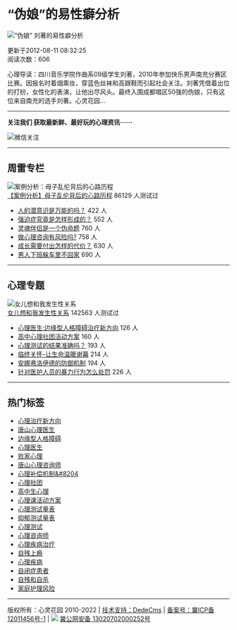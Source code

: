 # “伪娘”的易性癖分析

![“伪娘” 刘著的易性癖分析](/images/defaultpic.gif)

更新于2012-08-11 08:32:25  
阅读次数：606

心理导读：四川音乐学院作曲系09级学生刘著，2010年参加快乐男声南充分赛区比赛。因报名时着烟熏妆，穿蓝色丝袜和高跟鞋而引起社会关注。刘著凭借着出位的打扮，女性化的表演，让他出尽风头。最终入围成都唱区50强的伪娘，只有这位来自南充的选手刘著。心灵花园...

---

**关注我们 获取最新鲜、最好玩的心理资讯······**

![微信关注](http://www.tspsy.com/about/wechat.jpg)

---

## 周雷专栏

![案例分析：母子乱伦背后的心路历程](/uploads/allimg/130919/1-130919211401928.jpg)  
[【案例分析】母子乱伦背后的心路历程](/joely/779.html) 86129 人测试过

- [人的潜意识是万能的吗？](/joely/8791.html) 422 人
- [强迫症究竟是怎样形成的？](/joely/8728.html) 552 人
- [灵魂伴侣是一个伪命题](/joely/8182.html) 760 人
- [做心理咨询有风险吗?](/joely/8181.html) 758 人
- [成长需要付出怎样的代价？](/joely/8177.html) 630 人
- [男人下班躲车里不回家](/joely/8176.html) 690 人

---

## 心理专题

![女儿想和我发生性关系](/uploads/allimg/120722/1-120H2094F5221.jpg)  
[女儿想和我发生性关系](/zhuanti/anli/869.html) 142563 人测试过

- [心理医生:边缘型人格障碍治疗新方向](/zhuanti/anli/8908.html) 126 人
- [高中心理社团活动方案](/zhuanti/anli/8906.html) 160 人
- [心理测试的结果准确吗？](/zhuanti/xlcs/8905.html) 193 人
- [临终关怀-让生命温暖谢幕](/zhuanti/anli/8899.html) 214 人
- [安娜弗洛伊德的防御机制](/zhuanti/anli/8894.html) 194 人
- [针对医护人员的暴力行为怎么处罚](/xlxt/8892.html) 226 人

---

## 热门标签

- [心理治疗新方向](/tags.php?/%D0%C4%C0%ED%D6%CE%C1%C6%D0%C2%B7%BD%CF%F2/)
- [唐山心理医生](/tags.php?/%CC%C6%C9%BD%D0%C4%C0%ED%D2%BD%C9%FA/)
- [边缘型人格障碍](/tags.php?/%B1%DF%D4%B5%D0%CD%C8%CB%B8%F1%D5%CF%B0%AD/)
- [心理医生](/tags.php?/%D0%C4%C0%ED%D2%BD%C9%FA/)
- [败家心理](/tags.php?/%B0%DC%BC%D2%D0%C4%C0%ED/)
- [唐山心理咨询师](/tags.php?/%CC%C6%C9%BD%D0%C4%C0%ED%D7%C9%D1%AF%CA%A6/)
- [心理补偿机制&#8204](/tags.php?/%D0%C4%C0%ED%B2%B9%B3%A5%BB%FA%D6%C6%26%238204/)
- [心理社团](/tags.php?/%D0%C4%C0%ED%C9%E7%CD%C5/)
- [高中生心理](/tags.php?/%B8%DF%D6%D0%C9%FA%D0%C4%C0%ED/)
- [心理课活动方案](/tags.php?/%D0%C4%C0%ED%BF%CE%BB%EE%B6%AF%B7%BD%B0%B8/)
- [心理测试量表](/tags.php?/%D0%C4%C0%ED%B2%E2%CA%D4%C1%BF%B1%ED/)
- [抑郁测试量表](/tags.php?/%D2%D6%D3%F4%B2%E2%CA%D4%C1%BF%B1%ED/)
- [心理测试](/tags.php?/%D0%C4%C0%ED%B2%E2%CA%D4/)
- [心理咨询师](/tags.php?/%D0%C4%C0%ED%D7%C9%D1%AF%CA%A6/)
- [心理疾病治疗](/tags.php?/%D0%C4%C0%ED%BC%B2%B2%A1%D6%CE%C1%C6/)
- [自残上瘾](/tags.php?/%D7%D4%B2%D0%C9%CF%F1%AB/)
- [心理疾病](/tags.php?/%D0%C4%C0%ED%BC%B2%B2%A1/)
- [自闭症患者](/tags.php?/%D7%D4%B1%D5%D6%A2%BB%BC%D5%DF/)
- [自残和自杀](/tags.php?/%D7%D4%B2%D0%BA%CD%D7%D4%C9%B1/)
- [家庭护理风险](/tags.php?/%BC%D2%CD%A5%BB%A4%C0%ED%B7%E7%CF%D5/)

---

版权所有：心灵花园 2010-2022 | [技术支持：DedeCms](http://www.dedecms.com) | [备案号：冀ICP备12011456号-1](https://beian.miit.gov.cn) | ![](/about/beian.png) [冀公网安备 13020702000252号](http://www.beian.gov.cn/portal/registerSystemInfo?recordcode=13020702000252)
<!-- tcd_original_link https://www.tspsy.com/tags.php?/%A1%B0%CE%B1%C4%EF%A1%B1/ -->
